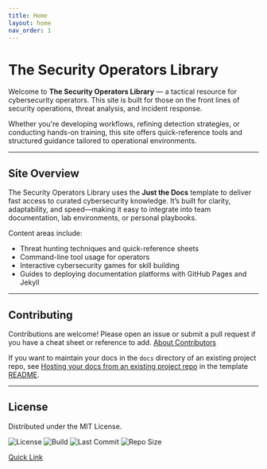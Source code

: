 ```yaml
---
title: Home
layout: home
nav_order: 1
---
```


# The Security Operators Library

Welcome to **The Security Operators Library** — a tactical resource for cybersecurity operators. This site is built for those on the front lines of security operations, threat analysis, and incident response.

Whether you're developing workflows, refining detection strategies, or conducting hands-on training, this site offers quick-reference tools and structured guidance tailored to operational environments.

---

## Site Overview

The Security Operators Library uses the **Just the Docs** template to deliver fast access to curated cybersecurity knowledge. It’s built for clarity, adaptability, and speed—making it easy to integrate into team documentation, lab environments, or personal playbooks.

Content areas include:
- Threat hunting techniques and quick-reference sheets
- Command-line tool usage for operators
- Interactive cybersecurity games for skill building
- Guides to deploying documentation platforms with GitHub Pages and Jekyll

---

## Contributing

Contributions are welcome! Please open an issue or submit a pull request if you have a cheat sheet or reference to add. [About Contributors](contributors.md)

If you want to maintain your docs in the `docs` directory of an existing project repo, see [Hosting your docs from an existing project repo](https://github.com/just-the-docs/just-the-docs-template/blob/main/README.md#hosting-your-docs-from-an-existing-project-repo) in the template [README](readme.md).

---

## License

Distributed under the MIT License.

![License](https://img.shields.io/github/license/chatala1/secops-starters.svg)  ![Build](https://github.com/chatala1/secops-starters/actions/workflows/pages.yml/badge.svg)  ![Last Commit](https://img.shields.io/github/last-commit/chatala1/secops-starters.svg)  ![Repo Size](https://img.shields.io/github/repo-size/chatala1/secops-starters.svg)

[Quick Link](https://chatala1.github.io/secops-starters)

